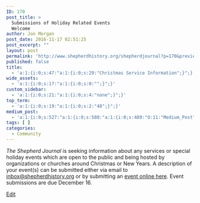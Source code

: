 ```yaml
---
ID: 170
post_title: >
  Submissions of Holiday Related Events
  Welcome
author: Jon Morgan
post_date: 2016-11-17 02:51:25
post_excerpt: ""
layout: post
permalink: 'http://www.shepherdhistory.org/shepherdjournal?p=170&preview=true&preview_id=170'
published: false
title:
  - 'a:1:{i:0;s:47:"a:1:{i:0;s:29:"Christmas Service Information";}";}'
wide_assets:
  - 'a:1:{i:0;s:17:"a:1:{i:0;s:0:"";}";}'
custom_sidebar:
  - 'a:1:{i:0;s:21:"a:1:{i:0;s:4:"none";}";}'
top_term:
  - 'a:1:{i:0;s:19:"a:1:{i:0;s:2:"48";}";}'
medium_post:
  - 'a:1:{i:0;s:527:"a:1:{i:0;s:508:"a:1:{i:0;s:489:"O:11:"Medium_Post":11:{s:16:"author_image_url";s:75:"https://cdn-images-1.medium.com/fit/c/200/200/1*SqJTY-3vzTSKsiqc5-cV_A.jpeg";s:10:"author_url";s:28:"https://medium.com/@morga2ja";s:11:"byline_name";N;s:12:"byline_email";N;s:10:"cross_link";s:2:"no";s:2:"id";s:12:"6d8319270770";s:21:"follower_notification";s:2:"no";s:7:"license";s:19:"all-rights-reserved";s:14:"publication_id";s:12:"f45ad4d6ec92";s:6:"status";s:5:"draft";s:3:"url";s:41:"https://medium.com/@morga2ja/6d8319270770";}";}";}";}'
tags: [ ]
categories:
  - Community
---
```

*The Shepherd Journal* is seeking information about any services or special holiday events which are open to the public and being hosted by organizations or churches around Christmas or New Years. A description of your event(s) can be submitted either via email to [inbox@shepherdhistory.org](mailto:inbox@shepherdhistory.org) or by submitting an [event online here](http://www.shepherdhistory.org/submit-an-event/). Event submissions are due December 16.

[Edit](https://docs.google.com/document/d/1JbGNwFiFVaST_VAn-ohPCMYsvJi1N245NJMg4yPano0/edit?usp=sharing)